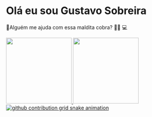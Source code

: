 # Olá eu sou Gustavo Sobreira

👀Alguém me ajuda com essa maldita cobra?
👩‍🎓
💻

<div>
  <a href="https://github.com/sobreirinha">
  <img height="180em" src="https://github-readme-stats.vercel.app/api?username=sobreirinha&show_icons=true&theme=dark&include_all_commits=true&count_private=true"/>
  <img height="180em" src="https://github-readme-stats.vercel.app/api/top-langs/?username=sobreirinha&layout=compact&langs_count=7&theme=dark"/>
</div>


<picture>
  <source media="(prefers-color-scheme: dark)" srcset="https://raw.githubusercontent.com/sobreirinha/sobreirinha/output/github-contribution-grid-snake-dark.svg">
  <source media="(prefers-color-scheme: light)" srcset="https://raw.githubusercontent.com/sobreirinha/sobreirinha/output/github-contribution-grid-snake.svg">
  <img  alt="github contribution grid snake animation" src="https://raw.githubusercontent.com/sobreirinha/sobreirinha/output/github-contribution-grid-snake.svg">
</picture>
